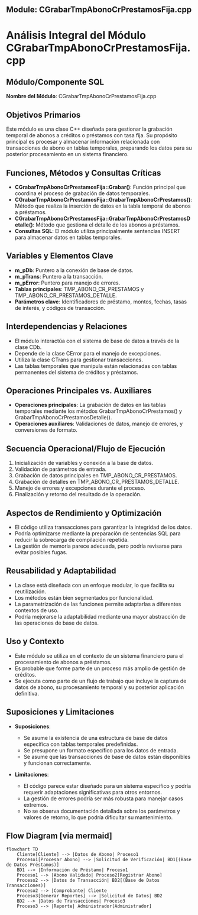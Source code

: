 ## Module: CGrabarTmpAbonoCrPrestamosFija.cpp
# Análisis Integral del Módulo CGrabarTmpAbonoCrPrestamosFija.cpp

## Módulo/Componente SQL
**Nombre del Módulo**: CGrabarTmpAbonoCrPrestamosFija.cpp

## Objetivos Primarios
Este módulo es una clase C++ diseñada para gestionar la grabación temporal de abonos a créditos o préstamos con tasa fija. Su propósito principal es procesar y almacenar información relacionada con transacciones de abono en tablas temporales, preparando los datos para su posterior procesamiento en un sistema financiero.

## Funciones, Métodos y Consultas Críticas
- **CGrabarTmpAbonoCrPrestamosFija::Grabar()**: Función principal que coordina el proceso de grabación de datos temporales.
- **CGrabarTmpAbonoCrPrestamosFija::GrabarTmpAbonoCrPrestamos()**: Método que realiza la inserción de datos en la tabla temporal de abonos a préstamos.
- **CGrabarTmpAbonoCrPrestamosFija::GrabarTmpAbonoCrPrestamosDetalle()**: Método que gestiona el detalle de los abonos a préstamos.
- **Consultas SQL**: El módulo utiliza principalmente sentencias INSERT para almacenar datos en tablas temporales.

## Variables y Elementos Clave
- **m_pDb**: Puntero a la conexión de base de datos.
- **m_pTrans**: Puntero a la transacción.
- **m_pError**: Puntero para manejo de errores.
- **Tablas principales**: TMP_ABONO_CR_PRESTAMOS y TMP_ABONO_CR_PRESTAMOS_DETALLE.
- **Parámetros clave**: Identificadores de préstamo, montos, fechas, tasas de interés, y códigos de transacción.

## Interdependencias y Relaciones
- El módulo interactúa con el sistema de base de datos a través de la clase CDb.
- Depende de la clase CError para el manejo de excepciones.
- Utiliza la clase CTrans para gestionar transacciones.
- Las tablas temporales que manipula están relacionadas con tablas permanentes del sistema de créditos y préstamos.

## Operaciones Principales vs. Auxiliares
- **Operaciones principales**: La grabación de datos en las tablas temporales mediante los métodos GrabarTmpAbonoCrPrestamos() y GrabarTmpAbonoCrPrestamosDetalle().
- **Operaciones auxiliares**: Validaciones de datos, manejo de errores, y conversiones de formato.

## Secuencia Operacional/Flujo de Ejecución
1. Inicialización de variables y conexión a la base de datos.
2. Validación de parámetros de entrada.
3. Grabación de datos principales en TMP_ABONO_CR_PRESTAMOS.
4. Grabación de detalles en TMP_ABONO_CR_PRESTAMOS_DETALLE.
5. Manejo de errores y excepciones durante el proceso.
6. Finalización y retorno del resultado de la operación.

## Aspectos de Rendimiento y Optimización
- El código utiliza transacciones para garantizar la integridad de los datos.
- Podría optimizarse mediante la preparación de sentencias SQL para reducir la sobrecarga de compilación repetida.
- La gestión de memoria parece adecuada, pero podría revisarse para evitar posibles fugas.

## Reusabilidad y Adaptabilidad
- La clase está diseñada con un enfoque modular, lo que facilita su reutilización.
- Los métodos están bien segmentados por funcionalidad.
- La parametrización de las funciones permite adaptarlas a diferentes contextos de uso.
- Podría mejorarse la adaptabilidad mediante una mayor abstracción de las operaciones de base de datos.

## Uso y Contexto
- Este módulo se utiliza en el contexto de un sistema financiero para el procesamiento de abonos a préstamos.
- Es probable que forme parte de un proceso más amplio de gestión de créditos.
- Se ejecuta como parte de un flujo de trabajo que incluye la captura de datos de abono, su procesamiento temporal y su posterior aplicación definitiva.

## Suposiciones y Limitaciones
- **Suposiciones**:
  - Se asume la existencia de una estructura de base de datos específica con tablas temporales predefinidas.
  - Se presupone un formato específico para los datos de entrada.
  - Se asume que las transacciones de base de datos están disponibles y funcionan correctamente.
  
- **Limitaciones**:
  - El código parece estar diseñado para un sistema específico y podría requerir adaptaciones significativas para otros entornos.
  - La gestión de errores podría ser más robusta para manejar casos extremos.
  - No se observa documentación detallada sobre los parámetros y valores de retorno, lo que podría dificultar su mantenimiento.
## Flow Diagram [via mermaid]
```mermaid
flowchart TD
    Cliente[Cliente] --> |Datos de Abono| Proceso1
    Proceso1[Procesar Abono] --> |Solicitud de Verificación| BD1[(Base de Datos Préstamos)]
    BD1 --> |Información de Préstamo| Proceso1
    Proceso1 --> |Abono Validado| Proceso2[Registrar Abono]
    Proceso2 --> |Datos de Transacción| BD2[(Base de Datos Transacciones)]
    Proceso2 --> |Comprobante| Cliente
    Proceso3[Generar Reportes] --> |Solicitud de Datos| BD2
    BD2 --> |Datos de Transacciones| Proceso3
    Proceso3 --> |Reporte| Administrador[Administrador]
```
